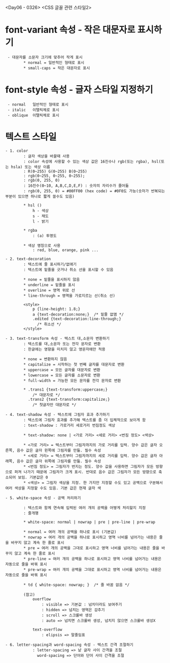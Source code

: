 <Day06 - 0326>
<CSS 글꼴 관련 스타일2>

# font-variant 속성 - 작은 대문자로 표시하기 
     - 대문자를 소문자 크기에 맞추어 작게 표시
            * normal = 일반적인 형태로 표시
            * small-caps = 작은 대문자로 표시


# font-style 속성 - 글자 스타일 지정하기
     - normal	일반적인 형태로 표시
     - italic	이탤릭체로 표시
     - oblique	이탤릭체로 표시


# 텍스트 스타일
    - 1. color
            : 글자 색상을 바꿀때 사용
            : color 속성에 사용할 수 있는 색상 값은 16진수나 rgb(또는 rgba), hsl(또는 hsla) 또는 색상 이름
            : R(0~255) G(0~255) B(0~255)
            : rgb(0~255, 0~255, 0~255);
            : rgb(0, 255, 0)
            : 16진수(0~10, A,B,C,D,E,F) : 숫자의 자리수가 줄어듦
            : rgb(0, 255, 0) = #00FF00 (hex code) = #0F0도 가능(숫자가 반복되는 부분이 있으면 하나로 짧게 쓸수도 있음)

            * hsl ()
                h - 색상
                s - 채도
                l - 밝기

            * rgba
                : (a) 투명도

            * 색상 명칭으로 사용
                : red, blue, orange, pink ...   

    - 2. text-decoration
            : 텍스트에 줄 표시하기/없애기
            : 텍스트에 밑줄을 긋거나 취소 선을 표시할 수 있음

            * none = 밑줄을 표시하지 않음
            * underline = 밑줄을 표시
            * overline = 영역 위로 선
            * line-through = 영역을 가로지르는 선(취소 선)

            <style>
                p {line-height: 1.8;}
                a {text-decoration:none;}  /* 밑줄 없앰 */
                .edited {text-decoration:line-through;}  
                  /* 취소선 */
            </style>

    - 3. text-transform 속성 - 텍스트 대,소문자 변환하기
            : 텍스트를 대,소문자 또는 전각 문자로 변환
            : 한글에는 영향을 미치지 않고 영문자에만 적용

            * none = 변환하지 않음
            * capitalize = 시작하는 첫 번째 글자를 대문자로 변환
            * uppercase = 모든 글자를 대문자로 변환
            * lowercase = 모든 글자를 소문자로 변환
            * full-width = 가능한 모든 문자를 전각 문자로 변환

            * .trans1 {text-transform:uppercase;}  
                /* 대문자로 */
              .trans2 {text-transform:capitalize;}  
                /* 첫글자만 대문자로 */

    - 4. text-shadow 속성 - 텍스트에 그림자 효과 추가하기
            : 텍스트에 그림자 효과를 추가해 텍스트를 좀 더 입체적으로 보이게 함 
            : text-shadow : 가로거리 세로거리 번짐정도 색상

            * text-shadow: none | <가로 거리> <세로 거리> <번짐 정도> <색상>

            * <가로 거리> = 텍스트부터 그림자까지의 가로 거리를 입력. 양수 값은 글자 오른쪽, 음수 값은 글자 왼쪽에 그림자를 만듦. 필수 속성
            * <세로 거리> = 텍스트부터 그림자까지의 세로 거리를 입력. 양수 값은 글자 아래쪽, 음수 값은 글자 위쪽에 그림자를 만듦. 필수 속성
            * <번짐 정도> = 그림자가 번지는 정도. 양수 값을 사용하면 그림자가 모든 방향으로 퍼져 나가기 때문에 그림자가 크게 표시. 반대로 음수 값은 그림자가 모든 방향으로 축소되어 보임. 기본값은 0
            * <색상> = 그림자 색상을 지정. 한 가지만 지정할 수도 있고 공백으로 구분해서 여러 색상을 지정할 수도 있음. 기본 값은 현재 글자 색

    - 5. white-space 속성 - 공백 처리하기
    
            : 텍스트와 함께 연속해 입력된 여러 개의 공백을 어떻게 처리할지 지정
            : 줄개행

            * white-space: normal | nowrap | pre | pre-line | pre-wrap 

            * normal = 여러 개의 공백을 하나로 표시 (기본값)
            * nowrap = 여러 개의 공백을 하나로 표시하고 영역 너비를 넘어가는 내용은 줄을 바꾸지 않고 계속 한 줄로 표시
            * pre = 여러 개의 공백을 그대로 표시하고 영역 너비를 넘어가는 내용은 줄을 바꾸지 않고 계속 한 줄로 표시
            * pre-line = 여러 개의 공백을 하나로 표시하고 영역 너비를 넘어가는 내용은 자동으로 줄을 바꿔 표시
            * pre-wrap = 여러 개의 공백을 그대로 표시하고 영역 너비를 넘어가는 내용은 자동으로 줄을 바꿔 표시

            * td { white-space: nowrap; }  /* 줄 바꿈 없음 */

            (참고)
                overflow
                    : visible => 기본값 : 넘치더라도 보여주기
                    : hidden => 넘치는 영역은 감추기
                    : scroll => 스크롤바 생성
                    : auto => 넘치면 스크롤바 생성, 넘치지 않으면 스크롤바 생성X

                text-overflow
                    : elipsis => 말줄임표

    - 6. letter-spacing과 word-spacing 속성 - 텍스트 간격 조절하기
                : letter-spacing => 낱 글자 사이 간격을 조절
                  word-spacing => 단어와 단어 사이 간격을 조절